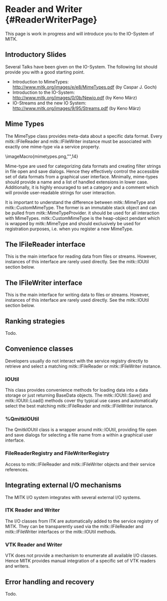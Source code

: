 Reader and Writer {#ReaderWriterPage}
=================

This page is work in progress and will introduce you to the IO-System of MITK.

## Introductory Slides

Several Talks have been given on the IO-System. The following list should provide you with a good starting point.

- Introduction to MimeTypes: http://www.mitk.org/images/e/e8/MimeTypes.pdf (by Caspar J. Goch)
- Introduction to the IO-System: http://www.mitk.org/images/0/0b/Newio.pdf (by Keno März)
- IO-Streams and the new IO System: http://www.mitk.org/images/9/95/Streams.pdf (by Keno März)

## Mime Types

The MimeType class provides meta-data about a specific data format.
Every mitk::IFileReader and mitk::IFileWriter instance must be associated
with exactly one mime-type via a service property.

\imageMacro{mimetypes.png,"",14}

Mime-type are used for categorizing data formats and creating filter
strings in file open and save dialogs. Hence they effectively control
the accessible set of data formats from a graphical user interface.
Minimally, mime-types should provide a name and a list of handled extensions in lower case.
Additionally, it is highly enouraged to set a category and a comment which will provide user-readable
strings for user interaction.

It is important to understand the difference between mitk::MimeType and mitk::CustomMimeType.
The former is an immutable stack object and can be pulled from mitk::MimeTypeProvider.
it should be used for all interaction with MimeTypes. mitk::CustomMimeType is the heap-object pendant
which is wrapped by mitk::MimeType and should exclusively be used for registration purposes, i.e. when you
register a new MimeType.

## The IFileReader interface

This is the main interface for reading data from files or streams.
However, instances of this interface are rarely used directly.
See the mitk::IOUtil section below.

## The IFileWriter interface

This is the main interface for writing data to files or streams.
However, instances of this interface are rarely used directly.
See the mitk::IOUtil section below.

## Ranking strategies

Todo.

## Convenience classes

Developers usually do not interact with the service registry directly
to retrieve and select a matching mitk::IFileReader or mitk::IFileWriter instance.

### IOUtil

This class provides convenience methods for loading data into a data
storage or just returning BaseData objects. The mitk::IOUtil::Save()
and mitk::IOUtil::Load() methods cover thy typical use cases and
automatically select the best matching mitk::IFileReader and mitk::IFileWriter
instance.

### %QmitkIOUtil

The QmitkIOUtil class is a wrapper around mitk::IOUtil, providing
file open and save dialogs for selecting a file name from a within
a graphical user interface.

### FileReaderRegistry and FileWriterRegistry

Access to mitk::IFileReader and mitk::IFileWriter objects and their service references.

## Integrating external I/O mechanisms

The MITK I/O system integrates with several external I/O systems.

### ITK Reader and Writer

The I/O classes from ITK are automatically added to the service registry
of MITK. They can be transparently used via the mitk::IFileReader and mitk::IFileWriter
interfaces or the mitk::IOUtil methods.

### VTK Reader and Writer

VTK does not provide a mechanism to enumerate all available I/O classes.
Hence MITK provides manual integration of a specific set of VTK readers
and writers.

## Error handling and recovery

Todo.
